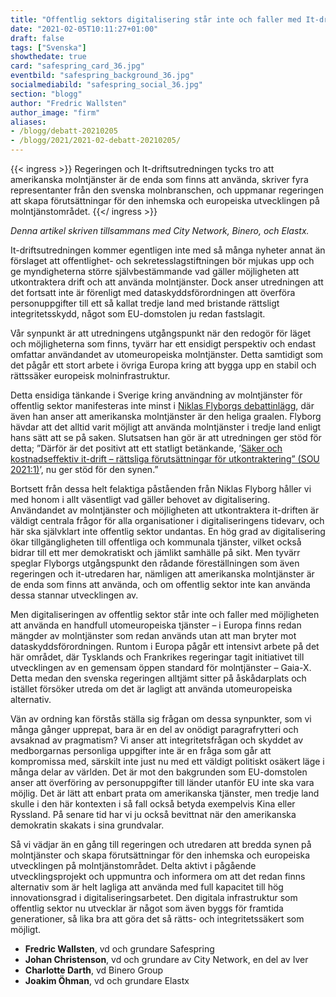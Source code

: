 ```yaml
---
title: "Offentlig sektors digitalisering står inte och faller med It-driftsutredningen"
date: "2021-02-05T10:11:27+01:00"
draft: false
tags: ["Svenska"]
showthedate: true
card: "safespring_card_36.jpg"
eventbild: "safespring_background_36.jpg"
socialmediabild: "safespring_social_36.jpg"
section: "blogg"
author: "Fredric Wallsten"
author_image: "firm"
aliases:
- /blogg/debatt-20210205
- /blogg/2021/2021-02-debatt-20210205/
---
```


{{< ingress >}}
Regeringen och It-driftsutredningen tycks tro att amerikanska molntjänster är de enda som finns att använda, skriver fyra representanter från den svenska molnbranschen, och uppmanar regeringen att skapa förutsättningar för den inhemska och europeiska utvecklingen på molntjänstområdet.
{{</ ingress >}}

*Denna artikel skriven tillsammans med City Network, Binero, och Elastx.*

It-driftsutredningen kommer egentligen inte med så många nyheter annat än förslaget att offentlighet- och sekretesslagstiftningen bör mjukas upp och ge myndigheterna större självbestämmande vad gäller möjligheten att utkontraktera drift och att använda molntjänster. Dock anser utredningen att det fortsatt inte är förenligt med dataskyddsförordningen att överföra personuppgifter till ett så kallat tredje land med bristande rättsligt integritetsskydd, något som EU-domstolen ju redan fastslagit.

Vår synpunkt är att utredningens utgångspunkt när den redogör för läget och möjligheterna som finns, tyvärr har ett ensidigt perspektiv och endast omfattar användandet av utomeuropeiska molntjänster. Detta samtidigt som det pågår ett stort arbete i övriga Europa kring att bygga upp en stabil och rättssäker europeisk molninfrastruktur.

Detta ensidiga tänkande i Sverige kring användning av molntjänster för offentlig sektor manifesteras inte minst i [Niklas Flyborgs debattinlägg](https://computersweden.idg.se/2.2683/1.746046/molnutredningen-lagstiftning), där även han anser att amerikanska molntjänster är den heliga graalen. Flyborg hävdar att det alltid varit möjligt att använda molntjänster i tredje land enligt hans sätt att se på saken. Slutsatsen han gör är att utredningen ger stöd för detta; ”Därför är det positivt att ett statligt betänkande, ’[Säker och kostnadseffektiv it-drift – rättsliga förutsättningar för utkontraktering” (SOU 2021:1)](https://www.regeringen.se/rattsliga-dokument/statens-offentliga-utredningar/2021/01/sou-20211/)’, nu ger stöd för den synen.”

Bortsett från dessa helt felaktiga påståenden från Niklas Flyborg håller vi med honom i allt väsentligt vad gäller behovet av digitalisering. Användandet av molntjänster och möjligheten att utkontraktera it-driften är väldigt centrala frågor för alla organisationer i digitaliseringens tidevarv, och här ska självklart inte offentlig sektor undantas. En hög grad av digitalisering ökar tillgängligheten till offentliga och kommunala tjänster, vilket också bidrar till ett mer demokratiskt och jämlikt samhälle på sikt. Men tyvärr speglar Flyborgs utgångspunkt den rådande föreställningen som även regeringen och it-utredaren har, nämligen att amerikanska molntjänster är de enda som finns att använda, och om offentlig sektor inte kan använda dessa stannar utvecklingen av.

Men digitaliseringen av offentlig sektor står inte och faller med möjligheten att använda en handfull utomeuropeiska tjänster – i Europa finns redan mängder av molntjänster som redan används utan att man bryter mot dataskyddsförordningen. Runtom i Europa pågår ett intensivt arbete på det här området, där Tysklands och Frankrikes regeringar tagit initiativet till utvecklingen av en gemensam öppen standard för molntjänster – Gaia-X. Detta medan den svenska regeringen alltjämt sitter på åskådarplats och istället försöker utreda om det är lagligt att använda utomeuropeiska alternativ.

Vän av ordning kan förstås ställa sig frågan om dessa synpunkter, som vi många gånger upprepat, bara är en del av onödigt paragrafrytteri och avsaknad av pragmatism? Vi anser att integritetsfrågan och skyddet av medborgarnas personliga uppgifter inte är en fråga som går att kompromissa med, särskilt inte just nu med ett väldigt politiskt osäkert läge i många delar av världen. Det är mot den bakgrunden som EU-domstolen anser att överföring av personuppgifter till länder utanför EU inte ska vara möjlig. Det är lätt att enbart prata om amerikanska tjänster, men tredje land skulle i den här kontexten i så fall också betyda exempelvis Kina eller Ryssland. På senare tid har vi ju också bevittnat när den amerikanska demokratin skakats i sina grundvalar.

Så vi vädjar än en gång till regeringen och utredaren att bredda synen på molntjänster och skapa förutsättningar för den inhemska och europeiska utvecklingen på molntjänstområdet. Delta aktivt i pågående utvecklingsprojekt och uppmuntra och informera om att det redan finns alternativ som är helt lagliga att använda med full kapacitet till hög innovationsgrad i digitaliseringsarbetet. Den digitala infrastruktur som offentlig sektor nu utvecklar är något som även byggs för framtida generationer, så lika bra att göra det så rätts- och integritetssäkert som möjligt.

- **Fredric Wallsten**, vd och grundare Safespring
- **Johan Christenson**, vd och grundare av City Network, en del av Iver
- **Charlotte Darth**, vd Binero Group
- **Joakim Öhman**, vd och grundare Elastx
